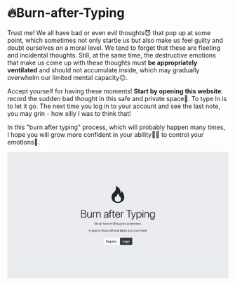 # 🔥Burn-after-Typing

Trust me! We all have bad or even evil thoughts😈 that pop up at some point, which sometimes not only startle us but also make us feel guilty and 
doubt ourselves on a moral level. We tend to forget that these are fleeting and incidental thoughts. Still, at the same time, the destructive emotions 
that make us come up with these thoughts must **be appropriately ventilated** and should not accumulate inside, which may gradually overwhelm our limited 
mental capacity😔. 

Accept yourself for having these moments! **Start by opening this website**: record the sudden bad thought in this safe and private space🔐. 
To type in is to let it go. The next time you log in to your account and see the last note, you may grin - how silly I was to think that! 

In this "burn after typing" process, which will probably happen many times, I hope you will grow more confident in your ability💪🏻 to control your emotions🤗.

![Homepage Sample](/src/Homepage%20sample.png)